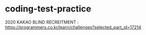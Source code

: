 # coding-test-practice

2020 KAKAO BLIND RECREITMENT : https://programmers.co.kr/learn/challenges?selected_part_id=17214
